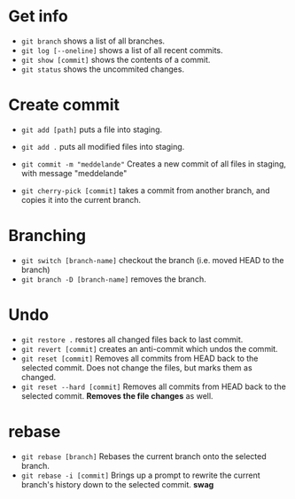 # Get info

- `git branch` shows a list of all branches.
- `git log [--oneline]` shows a list of all recent commits.
- `git show [commit]` shows the contents of a commit.
- `git status` shows the uncommited changes.

# Create commit

- `git add [path]` puts a file into staging.
- `git add .` puts all modified files into staging.
- `git commit -m "meddelande"` Creates a new commit of all files in staging, with message "meddelande"

- `git cherry-pick [commit]` takes a commit from another branch, and copies it into the current branch.

# Branching

- `git switch [branch-name]` checkout the branch (i.e. moved HEAD to the branch)
- `git branch -D [branch-name]` removes the branch.

# Undo

- `git restore .` restores all changed files back to last commit.
- `git revert [commit]` creates an anti-commit which undos the commit.
- `git reset [commit]` Removes all commits from HEAD back to the selected commit. Does not change the files, but marks them as changed.
- `git reset --hard [commit]` Removes all commits from HEAD back to the selected commit. **Removes the file changes** as well.

# rebase

- `git rebase [branch]` Rebases the current branch onto the selected branch.
- `git rebase -i [commit]` Brings up a prompt to rewrite the current branch's history down to the selected commit. **swag**
